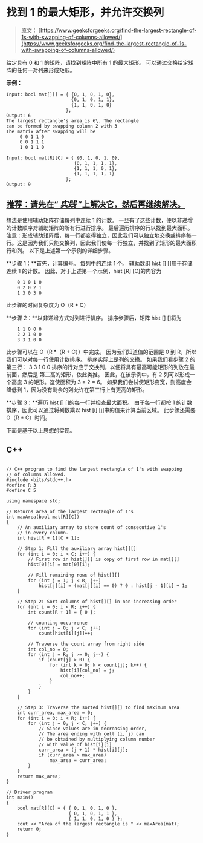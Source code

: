 # 找到 1 的最大矩形，并允许交换列

> 原文： [https://www.geeksforgeeks.org/find-the-largest-rectangle-of-1s-with-swapping-of-columns-allowed/](https://www.geeksforgeeks.org/find-the-largest-rectangle-of-1s-with-swapping-of-columns-allowed/)

给定具有 0 和 1 的矩阵，请找到矩阵中所有 1 的最大矩形。 可以通过交换给定矩阵的任何一对列来形成矩形。

**示例：**

```
Input: bool mat[][] = { {0, 1, 0, 1, 0},
                        {0, 1, 0, 1, 1},
                        {1, 1, 0, 1, 0}
                      };
Output: 6
The largest rectangle's area is 6\. The rectangle 
can be formed by swapping column 2 with 3
The matrix after swapping will be
     0 0 1 1 0
     0 0 1 1 1
     1 0 1 1 0

Input: bool mat[R][C] = { {0, 1, 0, 1, 0},
                         {0, 1, 1, 1, 1},
                         {1, 1, 1, 0, 1},
                         {1, 1, 1, 1, 1}
                      };
Output: 9

```

## [推荐：请先在“ ***<u>实践</u>*** ”上解决它，然后再继续解决。](https://practice.geeksforgeeks.org/problems/find-the-largest-rectangle-of-1s-with-swapping-of-columns-allowed/0)

想法是使用辅助矩阵存储每列中连续 1 的计数。 一旦有了这些计数，便以非递增的计数顺序对辅助矩阵的所有行进行排序。 最后遍历排序的行以找到最大面积。
注意：形成辅助矩阵后，每一行都变得独立，因此我们可以独立地交换或排序每一行。这是因为我们只能交换列，因此我们使每一行独立，并找到了矩形的最大面积 行和列。
以下是上述第一个示例的详细步骤。

**步骤 1：**首先，计算编号。 每列中的连续 1 个。 辅助数组 hist [] []用于存储连续 1 的计数。 因此，对于上述第一个示例，hist [R] [C]的内容为

```
    0 1 0 1 0
    0 2 0 2 1
    1 3 0 3 0
```

此步骤的时间复杂度为 O（R * C）

**步骤 2：**以非递增方式对列进行排序。 排序步骤后，矩阵 hist [] []将为

```
    1 1 0 0 0
    2 2 1 0 0
    3 3 1 0 0
```

此步骤可以在 O（R *（R + C））中完成。 因为我们知道值的范围是 0 到 R，所以我们可以对每一行使用计数排序。
排序实际上是列的交换。 如果我们看步骤 2 的第三行：
3 3 1 0 0
排序的行对应于交换列，以便将具有最高可能矩形的列放在最前面，然后是 第二高的矩形，依此类推。 因此，在该示例中，有 2 列可以形成一个高度 3 的矩形。这使面积为 3 * 2 = 6。 如果我们尝试使矩形变宽，则高度会降低到 1，因为没有剩余的列允许在第三行上有更高的矩形。

**步骤 3：**遍历 hist [] []的每一行并检查最大面积。 由于每一行都按 1 的计数排序，因此可以通过将列数乘以 hist [i] [j]中的值来计算当前区域。 此步骤还需要 O（R * C）时间。

下面是基于以上思想的实现。

## C++ 

```

// C++ program to find the largest rectangle of 1's with swapping 
// of columns allowed. 
#include <bits/stdc++.h> 
#define R 3 
#define C 5 

using namespace std; 

// Returns area of the largest rectangle of 1's 
int maxArea(bool mat[R][C]) 
{ 
    // An auxiliary array to store count of consecutive 1's 
    // in every column. 
    int hist[R + 1][C + 1]; 

    // Step 1: Fill the auxiliary array hist[][] 
    for (int i = 0; i < C; i++) { 
        // First row in hist[][] is copy of first row in mat[][] 
        hist[0][i] = mat[0][i]; 

        // Fill remaining rows of hist[][] 
        for (int j = 1; j < R; j++) 
            hist[j][i] = (mat[j][i] == 0) ? 0 : hist[j - 1][i] + 1; 
    } 

    // Step 2: Sort columns of hist[][] in non-increasing order 
    for (int i = 0; i < R; i++) { 
        int count[R + 1] = { 0 }; 

        // counting occurrence 
        for (int j = 0; j < C; j++) 
            count[hist[i][j]]++; 

        // Traverse the count array from right side 
        int col_no = 0; 
        for (int j = R; j >= 0; j--) { 
            if (count[j] > 0) { 
                for (int k = 0; k < count[j]; k++) { 
                    hist[i][col_no] = j; 
                    col_no++; 
                } 
            } 
        } 
    } 

    // Step 3: Traverse the sorted hist[][] to find maximum area 
    int curr_area, max_area = 0; 
    for (int i = 0; i < R; i++) { 
        for (int j = 0; j < C; j++) { 
            // Since values are in decreasing order, 
            // The area ending with cell (i, j) can 
            // be obtained by multiplying column number 
            // with value of hist[i][j] 
            curr_area = (j + 1) * hist[i][j]; 
            if (curr_area > max_area) 
                max_area = curr_area; 
        } 
    } 
    return max_area; 
} 

// Driver program 
int main() 
{ 
    bool mat[R][C] = { { 0, 1, 0, 1, 0 }, 
                       { 0, 1, 0, 1, 1 }, 
                       { 1, 1, 0, 1, 0 } }; 
    cout << "Area of the largest rectangle is " << maxArea(mat); 
    return 0; 
} 

```